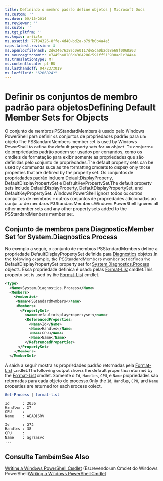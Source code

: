 ```yaml
---
title: Definindo o membro padrão define objetos | Microsoft Docs
ms.custom: ''
ms.date: 09/13/2016
ms.reviewer: ''
ms.suite: ''
ms.tgt_pltfrm: ''
ms.topic: article
ms.assetid: 77f94326-8ffe-4d40-bd2a-b79fb0b4a4e5
caps.latest.revision: 8
ms.openlocfilehash: 2d634e7638ec0e0117d65ca0b2d08e68f0068a03
ms.sourcegitcommit: e7445ba8203da304286c591ff513900ad1c244a4
ms.translationtype: MT
ms.contentlocale: pt-BR
ms.lasthandoff: 04/23/2019
ms.locfileid: "62068242"
---
```

# <a name="defining-default-member-sets-for-objects"></a><span data-ttu-id="d06c3-102">Definir os conjuntos de membro padrão para objetos</span><span class="sxs-lookup"><span data-stu-id="d06c3-102">Defining Default Member Sets for Objects</span></span>

<span data-ttu-id="d06c3-103">O conjunto de membros PSStandardMembers é usado pelo Windows PowerShell para definir os conjuntos de propriedades padrão para um objeto.</span><span class="sxs-lookup"><span data-stu-id="d06c3-103">The PSStandardMembers member set is used by Windows PowerShell to define the default property sets for an object.</span></span> <span data-ttu-id="d06c3-104">Os conjuntos de propriedades padrão podem ser usados por comandos, como os cmdlets de formatação para exibir somente as propriedades que são definidas pelo conjunto de propriedades.</span><span class="sxs-lookup"><span data-stu-id="d06c3-104">The default property sets can be used by commands such as the formatting cmdlets to display only those properties that are defined by the property set.</span></span> <span data-ttu-id="d06c3-105">Os conjuntos de propriedades padrão incluem DefaultDisplayProperty, DefaultDisplayPropertySet e DefaultKeyPropertySet.</span><span class="sxs-lookup"><span data-stu-id="d06c3-105">The default property sets include DefaultDisplayProperty, DefaultDisplayPropertySet, and DefaultKeyPropertySet.</span></span> <span data-ttu-id="d06c3-106">Windows PowerShell ignora todos os outros conjuntos de membros e outros conjuntos de propriedades adicionados ao conjunto de membros PSStandardMembers.</span><span class="sxs-lookup"><span data-stu-id="d06c3-106">Windows PowerShell ignores all other member sets and any other property sets added to the PSStandardMembers member set.</span></span>

## <a name="member-set-for-systemdiagnosticsprocess"></a><span data-ttu-id="d06c3-107">Conjunto de membros para Diagnostics</span><span class="sxs-lookup"><span data-stu-id="d06c3-107">Member Set for System.Diagnostics.Process</span></span>

<span data-ttu-id="d06c3-108">No exemplo a seguir, o conjunto de membros PSStandardMembers define a propriedade DefaultDisplayPropertySet definida para [Diagnostics](/dotnet/api/System.Diagnostics.Process) objetos.</span><span class="sxs-lookup"><span data-stu-id="d06c3-108">In the following example, the PSStandardMembers member set defines the DefaultDisplayPropertySet property set for [System.Diagnostics.Process](/dotnet/api/System.Diagnostics.Process) objects.</span></span> <span data-ttu-id="d06c3-109">Essa propriedade definida é usada pelas [Format-List](/powershell/module/Microsoft.PowerShell.Utility/Format-List) cmdlet.</span><span class="sxs-lookup"><span data-stu-id="d06c3-109">This property set is used by the [Format-List](/powershell/module/Microsoft.PowerShell.Utility/Format-List) cmdlet.</span></span>

```xml
<Type>
  <Name>System.Diagnostics.Process</Name>
  <Members>
    <MemberSet>
     <Name>PSStandardMembers</Name>
     <Members>
       <PropertySet>
         <Name>DefaultDisplayPropertySet</Name>
         <ReferencedProperties>
           <Name>Id</Name>
           <Name>Handles</Name>
           <Name>CPU</Name>
           <Name>Name</Name>
         </ReferencedProperties>
      </PropertySet>
    </Members>
  </MemberSet>
```

<span data-ttu-id="d06c3-110">A saída a seguir mostra as propriedades padrão retornadas pela [Format-List](/powershell/module/Microsoft.PowerShell.Utility/Format-List) cmdlet.</span><span class="sxs-lookup"><span data-stu-id="d06c3-110">The following output shows the default properties returned by the [Format-List](/powershell/module/Microsoft.PowerShell.Utility/Format-List) cmdlet.</span></span> <span data-ttu-id="d06c3-111">Somente o `Id`, `Handles`, `CPU`, e `Name` propriedades são retornadas para cada objeto de processo.</span><span class="sxs-lookup"><span data-stu-id="d06c3-111">Only the `Id`, `Handles`, `CPU`, and `Name` properties are returned for each process object.</span></span>

```powershell
Get-Process | format-list
```

```output
Id      : 2036
Handles : 27
CPU     :
Name    : AEADISRV

Id      : 272
Handles : 38
CPU     :
Name    : agrsmsvc
...
```

## <a name="see-also"></a><span data-ttu-id="d06c3-112">Consulte Também</span><span class="sxs-lookup"><span data-stu-id="d06c3-112">See Also</span></span>

<span data-ttu-id="d06c3-113">[Writing a Windows PowerShell Cmdlet](./writing-a-windows-powershell-cmdlet.md) (Escrevendo um Cmdlet do Windows PowerShell)</span><span class="sxs-lookup"><span data-stu-id="d06c3-113">[Writing a Windows PowerShell Cmdlet](./writing-a-windows-powershell-cmdlet.md)</span></span>
